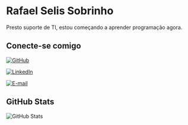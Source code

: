 # Rafael Selis Sobrinho
Presto suporte de TI, estou começando a aprender programação agora.


## Conecte-se comigo
[![GitHub](https://img.shields.io/badge/GitHub-100000?style=for-the-badge&logo=github&logoColor=white)](https://github.com/SOBRIMHO) 

[![LinkedIn](https://img.shields.io/badge/LinkedIn-0077B5?style=for-the-badge&logo=linkedin&logoColor=white)](https://www.linkedin.com/in/rafael-selis-sobrinho-65bb58276)

[![E-mail](https://img.shields.io/badge/-Email-000?style=for-the-badge&logo=&logoColor=007BFF)](mailto:rafaelselissobrinho@yahoo.com)


## GitHub Stats
![GitHub Stats](https://github-readme-stats.vercel.app/api?username=SOBRIMHO&theme=transparent&bg_color=000&border_color=30A3DC&show_icons=true&icon_color=30A3DC&title_color=E94D5F&text_color=FFF)
